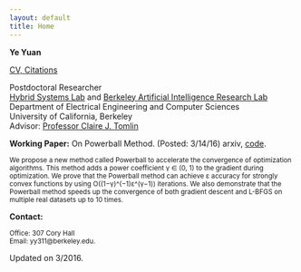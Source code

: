 ```yaml
---
layout: default
title: Home
---
```

<b>Ye Yuan</b>

<p><a href="https://hybrid.eecs.berkeley.edu/~yeyuan/cv_yeyuan_2015.pdf">CV, <a href="https://scholar.google.com/citations?user=Jhj7LZUAAAAJ&hl=en">Citations</a></p>

<p>Postdoctoral Researcher<br  />
<a href="http://hybrid.eecs.berkeley.edu/">Hybrid Systems Lab</a> and <a href="http://bair.berkeley.edu/students.html">Berkeley Artificial Intelligence Research Lab</a><br  />
Department of Electrical Engineering and Computer Sciences<br  />
University of California, Berkeley <br  />
Advisor: <a href="http://www.eecs.berkeley.edu/~tomlin">Professor Claire J. Tomlin</a></p>


<!--<b>News:</b>-->


<!--<p><small>[Jan 20, 2016] Our paper: “Network identifiability from intrinsic noise,” was accepted by IEEE Transactions on Automatic Control. </small></p>-->


<p> <b>Working Paper:</b> On Powerball Method. (Posted: 3/14/16) arxiv, <a href="https://github.com/mli/powerball"> code</a>. </p>

<p><small> We propose a new method called Powerball to accelerate the convergence of optimization algorithms. This method adds a power coefficient γ ∈ (0, 1) to the gradient during optimization. We prove that the Powerball method can achieve ε accuracy for strongly convex functions by using O((1−γ)^(−1)ε^(γ−1)) iterations. We also demonstrate that the Powerball method speeds up the convergence of both gradient descent and L-BFGS on multiple real datasets up to 10 times.</small></p>

<!--<p><font color="red">I am in the job market, research and teaching statements are available upon request. </font></p>-->


<b>Contact:</b>

<p><small>Office: 307 Cory Hall <br  />
<!--(most of the time) or Desk 36, 732 Sutardja Dai Hall<br  />-->
Email: yy311@berkeley.edu.</small></p>



<span class="footercued">
Updated on 3/2016.<br />
<span>


<script type="text/javascript" id="clustrmaps" src="//cdn.clustrmaps.com/map_v2.js?u=7Veh&d=yguR5_G3NUuhN_gFSGtzaYE7LKn1yFCyVuc9_ytJA_o"></script>
